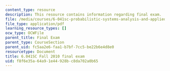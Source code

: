 ```yaml
---
content_type: resource
description: This resource contains information regarding final exam.
file: /media/courses/6-041sc-probabilistic-systems-analysis-and-applied-probability-fall-2013/f8f6e35a64a91e44928bc8da702a0b65_MIT6_041SCF13_final.pdf
file_type: application/pdf
learning_resource_types: []
ocw_type: OCWFile
parent_title: Final Exam
parent_type: CourseSection
parent_uid: fc5aa2e6-faa1-b7bf-7cc5-be22b6e4d8e0
resourcetype: Document
title: 6.041SC Fall 2010 final exam
uid: f8f6e35a-64a9-1e44-928b-c8da702a0b65
---
```

